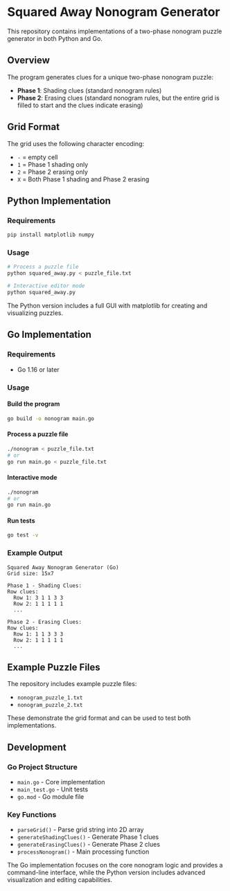 # Squared Away Nonogram Generator

This repository contains implementations of a two-phase nonogram puzzle generator in both Python and Go.

## Overview

The program generates clues for a unique two-phase nonogram puzzle:
- **Phase 1**: Shading clues (standard nonogram rules)
- **Phase 2**: Erasing clues (standard nonogram rules, but the entire grid is filled to start and the clues indicate erasing)

## Grid Format

The grid uses the following character encoding:
- `-` = empty cell
- `1` = Phase 1 shading only
- `2` = Phase 2 erasing only  
- `X` = Both Phase 1 shading and Phase 2 erasing

## Python Implementation

### Requirements
```bash
pip install matplotlib numpy
```

### Usage
```bash
# Process a puzzle file
python squared_away.py < puzzle_file.txt

# Interactive editor mode
python squared_away.py
```

The Python version includes a full GUI with matplotlib for creating and visualizing puzzles.

## Go Implementation

### Requirements
- Go 1.16 or later

### Usage

#### Build the program
```bash
go build -o nonogram main.go
```

#### Process a puzzle file
```bash
./nonogram < puzzle_file.txt
# or
go run main.go < puzzle_file.txt
```

#### Interactive mode
```bash
./nonogram
# or  
go run main.go
```

#### Run tests
```bash
go test -v
```

### Example Output
```
Squared Away Nonogram Generator (Go)
Grid size: 15x7

Phase 1 - Shading Clues:
Row clues:
  Row 1: 3 1 1 3 3
  Row 2: 1 1 1 1 1
  ...

Phase 2 - Erasing Clues:
Row clues:
  Row 1: 1 1 3 3 3
  Row 2: 1 1 1 1 1
  ...
```

## Example Puzzle Files

The repository includes example puzzle files:
- `nonogram_puzzle_1.txt`
- `nonogram_puzzle_2.txt`

These demonstrate the grid format and can be used to test both implementations.

## Development

### Go Project Structure
- `main.go` - Core implementation
- `main_test.go` - Unit tests
- `go.mod` - Go module file

### Key Functions
- `parseGrid()` - Parse grid string into 2D array
- `generateShadingClues()` - Generate Phase 1 clues
- `generateErasingClues()` - Generate Phase 2 clues
- `processNonogram()` - Main processing function

The Go implementation focuses on the core nonogram logic and provides a command-line interface, while the Python version includes advanced visualization and editing capabilities.
